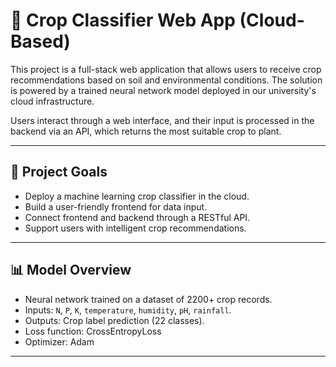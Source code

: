 # 🌾 Crop Classifier Web App (Cloud-Based)

This project is a full-stack web application that allows users to receive crop recommendations based on soil and environmental conditions. The solution is powered by a trained neural network model deployed in our university's cloud infrastructure.

Users interact through a web interface, and their input is processed in the backend via an API, which returns the most suitable crop to plant.

---

## 🚀 Project Goals

- Deploy a machine learning crop classifier in the cloud.
- Build a user-friendly frontend for data input.
- Connect frontend and backend through a RESTful API.
- Support users with intelligent crop recommendations.

---

## 📊 Model Overview

- Neural network trained on a dataset of 2200+ crop records.
- Inputs: `N`, `P`, `K`, `temperature`, `humidity`, `pH`, `rainfall`.
- Outputs: Crop label prediction (22 classes).
- Loss function: CrossEntropyLoss
- Optimizer: Adam

---